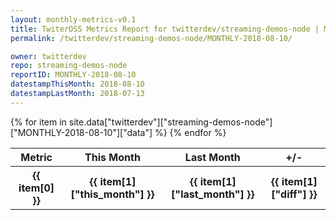 ```yaml
---
layout: monthly-metrics-v0.1
title: TwiterOSS Metrics Report for twitterdev/streaming-demos-node | MONTHLY-2018-08-10 | 2018-08-10
permalink: /twitterdev/streaming-demos-node/MONTHLY-2018-08-10/

owner: twitterdev
repo: streaming-demos-node
reportID: MONTHLY-2018-08-10
datestampThisMonth: 2018-08-10
datestampLastMonth: 2018-07-13
---
```


<table style="width: 100%">
    <tr>
        <th>Metric</th>
        <th>This Month</th>
        <th>Last Month</th>
        <th>+/-</th>
    </tr>
    {% for item in site.data["twitterdev"]["streaming-demos-node"]["MONTHLY-2018-08-10"]["data"] %}
    <tr>
        <th>{{ item[0] }}</th>
        <th>{{ item[1]["this_month"] }}</th>
        <th>{{ item[1]["last_month"] }}</th>
        <th>{{ item[1]["diff"] }}</th>
    </tr>
    {% endfor %}
</table>

